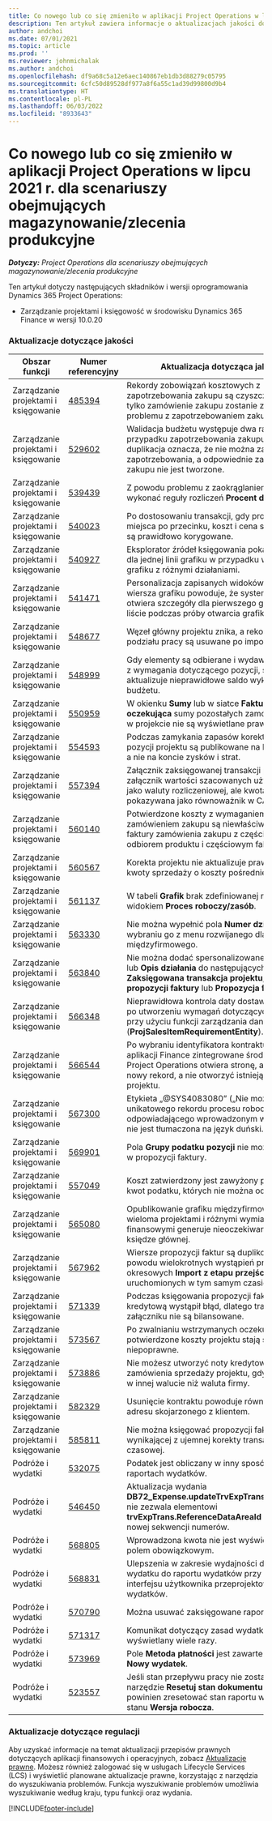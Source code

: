 ```yaml
---
title: Co nowego lub co się zmieniło w aplikacji Project Operations w lipcu 2021 r. dla scenariuszy obejmujących magazynowanie/zlecenia produkcyjne
description: Ten artykuł zawiera informacje o aktualizacjach jakości dostępnych w wydaniu Project Operations w lipcu 2021 r. dla scenariuszy opartych na zasobach/produkcji.
author: andchoi
ms.date: 07/01/2021
ms.topic: article
ms.prod: ''
ms.reviewer: johnmichalak
ms.author: andchoi
ms.openlocfilehash: df9a68c5a12e6aec140867eb1db3d88279c05795
ms.sourcegitcommit: 6cfc50d89528df977a8f6a55c1ad39d99800d9b4
ms.translationtype: HT
ms.contentlocale: pl-PL
ms.lasthandoff: 06/03/2022
ms.locfileid: "8933643"
---
```

# <a name="whats-new-or-changed-in-project-operations-july-2021-for-stockedproduction-based-scenarios"></a>Co nowego lub co się zmieniło w aplikacji Project Operations w lipcu 2021 r. dla scenariuszy obejmujących magazynowanie/zlecenia produkcyjne

_**Dotyczy:** Project Operations dla scenariuszy obejmujących magazynowanie/zlecenia produkcyjne_

Ten artykuł dotyczy następujących składników i wersji oprogramowania Dynamics 365 Project Operations:

- Zarządzanie projektami i księgowość w środowisku Dynamics 365 Finance w wersji 10.0.20
 
### <a name="quality-updates"></a>Aktualizacje dotyczące jakości
                                                                                                                                                                                  
| Obszar funkcji                      | Numer referencyjny| Aktualizacja dotycząca jakości                                                                                                                                                                          |
|-----------------------------------|--------|---------------------------------------------------------------------------------------------------------------------------------------------------------------------------------|
| Zarządzanie projektami i księgowanie | [485394](https://fix.lcs.dynamics.com/Issue/Details/?bugId=485394) | Rekordy zobowiązań kosztowych z zapotrzebowania zakupu są czyszczone, gdy tylko zamówienie zakupu zostanie zwolnione z problemu z zapotrzebowaniem zakupu.                                                                           |
| Zarządzanie projektami i księgowanie | [529602](https://fix.lcs.dynamics.com/Issue/Details/?bugId=529602) | Walidacja budżetu występuje dwa razy w przypadku zapotrzebowania zakupu. Ta duplikacja oznacza, że nie można zamknąć zapotrzebowania, a odpowiednie zamówienie zakupu nie jest tworzone.                                                                                                                        |
| Zarządzanie projektami i księgowanie | [539439](https://fix.lcs.dynamics.com/Issue/Details/?bugId=539439) | Z powodu problemu z zaokrąglaniem nie można wykonać reguły rozliczeń **Procent do rozliczania**.                                                                              |
| Zarządzanie projektami i księgowanie | [540023](https://fix.lcs.dynamics.com/Issue/Details/?bugId=540023) | Po dostosowaniu transakcji, gdy procent ma miejsca po przecinku, koszt i cena sprzedaży nie są prawidłowo korygowane.                                      |
| Zarządzanie projektami i księgowanie | [540927](https://fix.lcs.dynamics.com/Issue/Details/?bugId=540927) | Eksplorator źródeł księgowania pokazuje godziny dla jednej linii grafiku w przypadku wielu wierszy grafiku z różnymi działaniami.                                      |
| Zarządzanie projektami i księgowanie | [541471](https://fix.lcs.dynamics.com/Issue/Details/?bugId=541471) | Personalizacja zapisanych widoków i szczegółów wiersza grafiku powoduje, że system zawsze otwiera szczegóły dla pierwszego grafiku na liście podczas próby otwarcia grafiku.  |
| Zarządzanie projektami i księgowanie | [548677](https://fix.lcs.dynamics.com/Issue/Details/?bugId=548677) | Węzeł główny projektu znika, a rekordy struktury podziału pracy są usuwane po imporcie.                                                                                             |
| Zarządzanie projektami i księgowanie | [548999](https://fix.lcs.dynamics.com/Issue/Details/?bugId=548999) | Gdy elementy są odbierane i wydawane w części z wymagania dotyczącego pozycji, system aktualizuje nieprawidłowe saldo wykorzystania budżetu. |
| Zarządzanie projektami i księgowanie | [550959](https://fix.lcs.dynamics.com/Issue/Details/?bugId=550959) | W okienku **Sumy** lub w siatce **Faktura oczekująca** sumy pozostałych zamówień zakupu w projekcie nie są wyświetlane prawidłowo.                                                                  |
| Zarządzanie projektami i księgowanie | [554593](https://fix.lcs.dynamics.com/Issue/Details/?bugId=554593) | Podczas zamykania zapasów korekty kosztów pozycji projektu są publikowane na koncie salda, a nie na koncie zysków i strat.                                                            |
| Zarządzanie projektami i księgowanie | [557394](https://fix.lcs.dynamics.com/Issue/Details/?bugId=557394) | Załącznik zaksięgowanej transakcji projektu i załącznik wartości szacowanych używają USD jako waluty rozliczeniowej, ale kwota jest pokazywana jako równoważnik w CAD.              |
| Zarządzanie projektami i księgowanie | [560140](https://fix.lcs.dynamics.com/Issue/Details/?bugId=560140) | Potwierdzone koszty z wymaganiem pozycji i zamówieniem zakupu są niewłaściwe w procesie faktury zamówienia zakupu z częściowym odbiorem produktu i częściowym fakturowaniem.       |
| Zarządzanie projektami i księgowanie | [560567](https://fix.lcs.dynamics.com/Issue/Details/?bugId=560567) | Korekta projektu nie aktualizuje prawidłowo kwoty sprzedaży o koszty pośrednie.                                                                                    |
| Zarządzanie projektami i księgowanie | [561137](https://fix.lcs.dynamics.com/Issue/Details/?bugId=561137) | W tabeli **Grafik** brak zdefiniowanej relacji z widokiem **Proces roboczy/zasób**.                                                                                   |
| Zarządzanie projektami i księgowanie | [563330](https://fix.lcs.dynamics.com/Issue/Details/?bugId=563330) | Nie można wypełnić pola **Numer działania** po wybraniu go z menu rozwijanego dla grafiku międzyfirmowego.                                                                 |
| Zarządzanie projektami i księgowanie | [563840](https://fix.lcs.dynamics.com/Issue/Details/?bugId=563840) | Nie można dodać spersonalizowanego pola **Cel** lub **Opis działania** do następujących stron: **Zaksięgowana transakcja projektu**, **Tworzenie propozycji faktury** lub **Propozycja faktury**.  |
| Zarządzanie projektami i księgowanie | [566348](https://fix.lcs.dynamics.com/Issue/Details/?bugId=566348) | Nieprawidłowa kontrola daty dostawy następuje po utworzeniu wymagań dotyczących pozycji przy użyciu funkcji zarządzania danymi (**ProjSalesItemRequirementEntity**).                                              |
| Zarządzanie projektami i księgowanie | [566544](https://fix.lcs.dynamics.com/Issue/Details/?bugId=566544) | Po wybraniu identyfikatora kontraktu projektu w aplikacji Finance zintegrowane środowisko Project Operations otwiera stronę, aby utworzyć nowy rekord, a nie otworzyć istniejący kontrakt projektu.                                                                                                                 |
| Zarządzanie projektami i księgowanie | [567300](https://fix.lcs.dynamics.com/Issue/Details/?bugId=567300) |  Etykieta „@SYS4083080” („Nie można znaleźć unikatowego rekordu procesu roboczego odpowiadającego wprowadzonym wartościom”) nie jest tłumaczona na język duński.                                |
| Zarządzanie projektami i księgowanie | [569901](https://fix.lcs.dynamics.com/Issue/Details/?bugId=569901) | Pola **Grupy podatku pozycji** nie można edytować w propozycji faktury.                                                                               |
| Zarządzanie projektami i księgowanie | [557049](https://fix.lcs.dynamics.com/Issue/Details/?bugId=557049) | Koszt zatwierdzony jest zawyżony przy użyciu kwot podatku, których nie można odliczać.                                                                                                    |
| Zarządzanie projektami i księgowanie | [565080](https://fix.lcs.dynamics.com/Issue/Details/?bugId=565080) | Opublikowanie grafiku międzyfirmowego z wieloma projektami i różnymi wymiarami finansowymi generuje nieoczekiwane wartości w księdze głównej.                             |
| Zarządzanie projektami i księgowanie | [567962](https://fix.lcs.dynamics.com/Issue/Details/?bugId=567962) | Wiersze propozycji faktur są duplikowane z powodu wielokrotnych wystąpień procesów okresowych **Import z etapu przejściowego** uruchomionych w tym samym czasie.                                      |
| Zarządzanie projektami i księgowanie | [571339](https://fix.lcs.dynamics.com/Issue/Details/?bugId=571339) | Podczas księgowania propozycji faktury z notą kredytową wystąpił błąd, dlatego transakcje w załączniku nie są bilansowane.    |
| Zarządzanie projektami i księgowanie | [573567](https://fix.lcs.dynamics.com/Issue/Details/?bugId=573567) | Po zwalnianiu wstrzymanych oczekujących faktur potwierdzone koszty projektu stają się niepoprawne.                                                                             |
| Zarządzanie projektami i księgowanie | [573886](https://fix.lcs.dynamics.com/Issue/Details/?bugId=573886) | Nie możesz utworzyć noty kredytowej dla zamówienia sprzedaży projektu, gdy podatek jest w innej walucie niż waluta firmy.                                      |
| Zarządzanie projektami i księgowanie | [582329](https://fix.lcs.dynamics.com/Issue/Details/?bugId=582329) | Usunięcie kontraktu powoduje również usunięcie adresu skojarzonego z klientem.                                                                                     |
| Zarządzanie projektami i księgowanie | [585811](https://fix.lcs.dynamics.com/Issue/Details/?bugId=585811) | Nie można księgować propozycji faktury wynikającej z ujemnej korekty transakcji czasowej.                                                                    |
| Podróże i wydatki                  | [532075](https://fix.lcs.dynamics.com/Issue/Details/?bugId=532075) | Podatek jest obliczany w inny sposób w raportach wydatków.                                                                                                                  |
| Podróże i wydatki                  | [546450](https://fix.lcs.dynamics.com/Issue/Details/?bugId=546450) | Aktualizacja wydania **DB72_Expense.updateTrvExpTransProjTransId()** nie zezwala elementowi **trvExpTrans.ReferenceDataAreaId** na tworzenie nowej sekwencji numerów.                    |
| Podróże i wydatki                  | [568805](https://fix.lcs.dynamics.com/Issue/Details/?bugId=568805) | Wprowadzona kwota nie jest wyświetlana z polem obowiązkowym.                                                                                                             |
| Podróże i wydatki                  | [568831](https://fix.lcs.dynamics.com/Issue/Details/?bugId=568831) | Ulepszenia w zakresie wydajności dołączania wydatku do raportu wydatków przy użyciu interfejsu użytkownika przeprojektowanych wydatków.                                                            |
| Podróże i wydatki                  | [570790](https://fix.lcs.dynamics.com/Issue/Details/?bugId=570790) | Można usuwać zaksięgowane raporty wydatków.                                                                                           |
| Podróże i wydatki                  | [571317](https://fix.lcs.dynamics.com/Issue/Details/?bugId=571317) | Komunikat dotyczący zasad wydatków jest wyświetlany wiele razy.                                                                                                       |
| Podróże i wydatki                  | [573969](https://fix.lcs.dynamics.com/Issue/Details/?bugId=573969) | Pole **Metoda płatności** jest zawarte w okienku **Nowy wydatek**.                                                                                                      |
| Podróże i wydatki                  | [523557](https://fix.lcs.dynamics.com/Issue/Details/?bugId=523557) | Jeśli stan przepływu pracy nie został znaleziony, narzędzie **Resetuj stan dokumentu wydatku** powinien zresetować stan raportu wydatków do stanu **Wersja robocza**. 

### <a name="regulatory-updates"></a>Aktualizacje dotyczące regulacji
Aby uzyskać informacje na temat aktualizacji przepisów prawnych dotyczących aplikacji finansowych i operacyjnych, zobacz [Aktualizacje prawne](/dynamics365/finance/localizations/regulatory-updates). Możesz również zalogować się w usługach Lifecycle Services (LCS) i wyświetlić planowane aktualizacje prawne, korzystając z narzędzia do wyszukiwania problemów. Funkcja wyszukiwanie problemów umożliwia wyszukiwanie według kraju, typu funkcji oraz wydania.


[!INCLUDE[footer-include](../../includes/footer-banner.md)]
